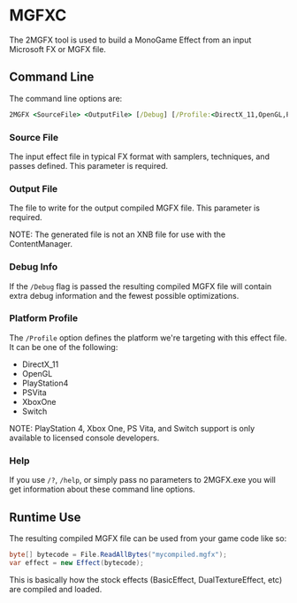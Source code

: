 # MGFXC

The 2MGFX tool is used to build a MonoGame Effect from an input Microsoft FX or MGFX file.

## Command Line

The command line options are:

```bat
2MGFX <SourceFile> <OutputFile> [/Debug] [/Profile:<DirectX_11,OpenGL,PlayStation4>]
```

### Source File

The input effect file in typical FX format with samplers, techniques, and passes defined.  This parameter is required.

### Output File

The file to write for the output compiled MGFX file.  This parameter is required.

NOTE: The generated file is not an XNB file for use with the ContentManager.

### Debug Info

If the `/Debug` flag is passed the resulting compiled MGFX file will contain extra debug information and the fewest possible optimizations.

### Platform Profile

The `/Profile` option defines the platform we're targeting with this effect file.  It can be one of the following:

- DirectX_11
- OpenGL
- PlayStation4
- PSVita
- XboxOne
- Switch

NOTE: PlayStation 4, Xbox One, PS Vita, and Switch support is only available to licensed console developers.

### Help

If you use `/?`, `/help`, or simply pass no parameters to 2MGFX.exe you will get information about these command line options.

## Runtime Use

The resulting compiled MGFX file can be used from your game code like so:

```csharp
byte[] bytecode = File.ReadAllBytes("mycompiled.mgfx");
var effect = new Effect(bytecode);
```

This is basically how the stock effects (BasicEffect, DualTextureEffect, etc) are compiled and loaded.
